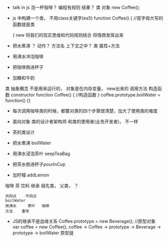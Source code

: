 - talk in js
泡一杯咖啡？
编程有规则
结果？
类 对象 
new Coffee();
- js 中构建一个类， 不用class关键字(es5)
  function Coffee() {  //首字母大写的函数就是类

  }
  new   将我们的现实思维和代码规则结合 将情商发挥出来
- 把水煮沸 ？ 动作？ 方法名   上下文之中？ 类  属性+方法
- 用沸水冲泡咖啡
- 把咖啡倒进杯子
- 加糖和牛奶

类 抽象概念 不是用来运行的， 对象是在内存变量， new出来的
调用方法 构造函数 constructor
function Coffee() {
    //构造函数
}
coffee.prototype.boilWater = function() {}
- 每次调用咖啡类的时候，都要对类的四个步骤很清楚，加大了使用类的难度
- 面向对象 
  类的设计者架构师 和类的使用者(业务开发者)， 不一样

- 茶的类设计
 - 把水煮沸 boilWater
 - 用沸水浸泡茶叶 seepTeaBag
 - 把茶水倒进杯子pourInCup
 - 加柠檬 addLemon

 咖啡 茶 饮料 继承
 祖先类， 父类，  ？

    共同点    不同点
    boilWater 
    用沸水     茶叶   咖啡
    方法    重写

- JS的继承不是血缘关系 
Coffee.prototype = new Beverage(); //原型对象
var coffee = new Coffee();
coffee -> Coffee -> prototype -> Beverage -> prototype -> boilWater 原型链


